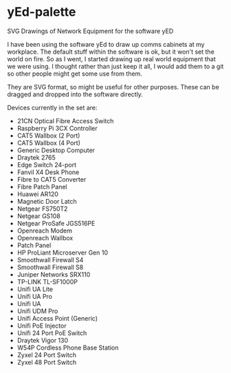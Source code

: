 # yEd-palette
SVG Drawings of Network Equipment for the software yED

I have been using the software yEd to draw up comms cabinets at my workplace. The default stuff within the software is ok, but it won't set the world on fire. So as I went, I started drawing up real world equipment that we were using. I thought rather than just keep it all, I would add them to a git so other people might get some use from them. 

They are SVG format, so might be useful for other purposes. These can be dragged and dropped into the software directly. 

Devices currently in the set are:
- 21CN Optical Fibre Access Switch
- Raspberry Pi 3CX Controller
- CAT5 Wallbox (2 Port)
- CAT5 Wallbox (4 Port)
- Generic Desktop Computer
- Draytek 2765
- Edge Switch 24-port
- Fanvil X4 Desk Phone
- Fibre to CAT5 Converter
- Fibre Patch Panel
- Huawei AR120
- Magnetic Door Latch
- Netgear FS750T2
- Netgear GS108
- Netgear ProSafe JGS516PE
- Openreach Modem
- Openreach Wallbox
- Patch Panel
- HP ProLiant Microserver Gen 10
- Smoothwall Firewall S4
- Smoothwall Firewall S8
- Juniper Networks SRX110
- TP-LINK TL-SF1000P
- Unifi UA Lite
- Unifi UA Pro
- Unifi UA
- Unifi UDM Pro
- Unifi Access Point (Generic)
- Unifi PoE Injector
- Unifi 24 Port PoE Switch
- Draytek Vigor 130
- W54P Cordless Phone Base Station
- Zyxel 24 Port Switch
- Zyxel 48 Port Switch
